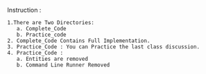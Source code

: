 
   Instruction : 

	1.There are Two Directories:
	   a. Complete_Code
	   b. Practice_code
	2. Complete_Code Contains Full Implementation.
	3. Practice_Code : You can Practice the last class discussion.
	4. Practice_Code :
	   a. Entities are removed
	   b. Command Line Runner Removed

